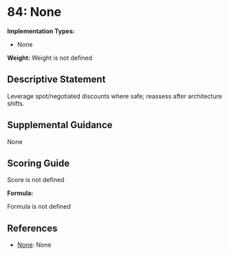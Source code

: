 # 84: None

**Implementation Types:**

- None

**Weight:** Weight is not defined

## Descriptive Statement

Leverage spot/negotiated discounts where safe; reassess after architecture shifts.

## Supplemental Guidance

None

## Scoring Guide

Score is not defined

**Formula:**

Formula is not defined

## References

- [None](None): None

